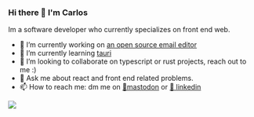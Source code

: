 ### Hi there 👋 I'm Carlos

Im a software developer who currently specializes on front end web.

- 🔭 I’m currently working on [an open source email editor](https://github.com/premail-co/editor)
- 🌱 I’m currently learning [tauri](https://github.com/tauri-apps/tauri)
- 👯 I’m looking to collaborate on typescript or rust projects, reach out to me :)
- 💬 Ask me about react and front end related problems.
- 📫 How to reach me: dm me on [🐘mastodon](https://mastodon.social/@carlosbf) or [💼 linkedin](https://www.linkedin.com/in/carlosbf/)

![](https://komarev.com/ghpvc/?carlosballadares&color=green)
